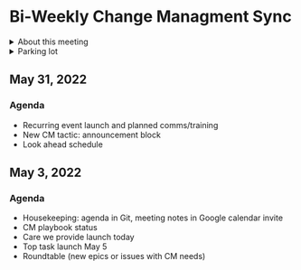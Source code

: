 # Bi-Weekly Change Managment Sync

<details><summary>About this meeting</summary>

- Tuesday 2-2:25 pm ET 
- Meeting owner and facilitator: Denise Eisner
- Attendees: Kevin Walsh, Erika Washburn, Roger Eagans, Wesley Rowe, Clarence Maeng (optional0
</details>

<details><summary>Parking lot</summary>
 - item
 </details>
 
 ## May 31, 2022

### Agenda
- Recurring event launch and planned comms/training
- New CM tactic: announcement block
- Look ahead schedule

 ## May 3, 2022

### Agenda
- Housekeeping: agenda in Git, meeting notes in Google calendar invite
- CM playbook status
- Care we provide launch today
- Top task launch May 5
- Roundtable (new epics or issues with CM needs)
